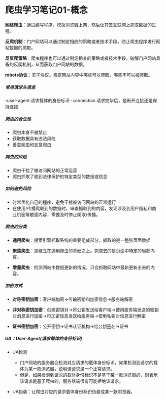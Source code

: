# 爬虫学习笔记01-概念

**网络爬虫**：通过编写程序，模拟浏览器上网，然后让其去互联网上抓取数据的过程。

**反爬机制**：门户网站可以通过制定相应的策略或者技术手段，防止爬虫程序进行网站数据的爬取。

**反反爬策略**：爬虫程序也可以通过制定相关的策略或者技术手段，破解门户网站具备的反爬机制，从而获取门户网站的数据。

**robots协议**：君子协议。规定网站内容中哪些可以爬取，哪些不可以被爬取。

##### 常用请求头信息

-user-agent:请求载体的身份标识
-connection:请求完毕后，是断开连接还是保持连接

##### 爬虫的合法性

- 爬虫本身不被禁止
- 获取数据具有违法风险
- 善意爬虫和恶意爬虫

##### 爬虫的风险

- 爬虫干扰了被访问网站的正常运营
- 爬虫抓取了收到法律保护的特定类型的数据或信息

##### 如何避免风险

- 时常优化自己的程序，避免干扰被访问网站的正常运行
- 在使用/传播爬取到的数据时，审查抓取到的内容，发现涉及到用户隐私和商业机密等敏感内容，需要及时停止爬取/传播。

##### 爬虫的分类

- **通用爬虫**：搜索引擎抓取系统的重要组成部分。抓取的是一整张页面数据

- **聚焦爬虫**：是建立在通用爬虫的基础之上。抓取去的是页面中特定的局部内容。

- **增量爬虫**：检测网站中数据更新的情况。只会抓取网站中最新更新出来的内容。

##### 加密方式

- **对称密钥加密**：客户端加密->传输密钥和加密信息->服务端解密

- **非对称密钥加密**：创建密钥对->将公钥发送给客户端->使用服务端发送的密钥对消息进行加密->将加密信息发送给服务端->使用私钥对信息进行解密

- **证书密钥加密**：公开密钥->证书认证机构->给公钥签名->证书

##### UA：User-Agent(请求载体的身份标识)

- UA检测
  - 门户网站的服务器会检测对应请求的载体身份标识，如果检测到请求的载体为某一款浏览器，说明该请求是一个正常请求。
  - 但是，如果检测到请求的载体身份标识不是基于某一款浏览器的，则表示该请求是基于爬虫的，服务器端很有可能拒绝该请求。

- UA伪装：让爬虫对应的请求载体身份标识伪装成某一款浏览器。

